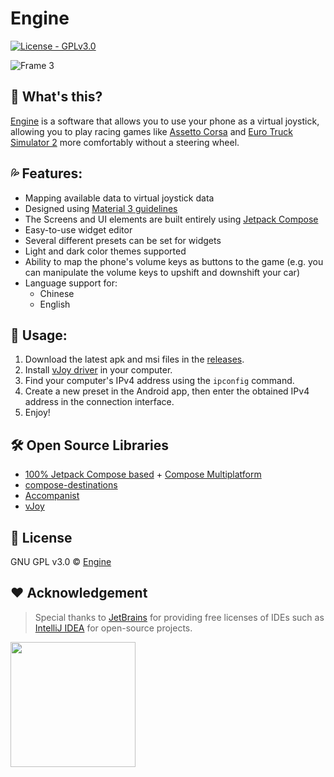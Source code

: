 # Engine
[![License - GPLv3.0](https://img.shields.io/badge/License-GPLv3.0-2ea44f)](https://choosealicense.com/licenses/gpl-3.0/#)

![Frame 3](https://user-images.githubusercontent.com/31311826/218239687-d6f85bbb-2eef-410e-bd41-472cb7e178b7.png)


## 🤔 What's this?

[Engine](https://github.com/whitescent/Engine) is a software that allows you to use your phone as a virtual joystick, allowing you to play racing games like [Assetto Corsa](https://store.steampowered.com/app/244210/_Assetto_Corsa/) and [Euro Truck Simulator 2](https://store.steampowered.com/app/227300/Euro_Truck_Simulator_2/) more comfortably without a steering wheel.

## 💦 Features:

* Mapping available data to virtual joystick data
* Designed using [Material 3 guidelines](https://m3.material.io/)
* The Screens and UI elements are built entirely using [Jetpack Compose](https://developer.android.com/jetpack/compose)
* Easy-to-use widget editor
* Several different presets can be set for widgets
* Light and dark color themes supported
* Ability to map the phone's volume keys as buttons to the game (e.g. you can manipulate the volume keys to upshift and downshift your car)
* Language support for:
  * Chinese
  * English
  
## 🚀 Usage:

1. Download the latest apk and msi files in the [releases](https://github.com/whitescent/Engine/releases).
2. Install [vJoy driver](https://github.com/jshafer817/vJoy/releases/tag/v2.1.9.1) in your computer. 
3. Find your computer's IPv4 address using the `ipconfig` command.
4. Create a new preset in the Android app, then enter the obtained IPv4 address in the connection interface.
5. Enjoy!

## 🛠 Open Source Libraries

* [100% Jetpack Compose based](https://developer.android.com/jetpack/compose) + [Compose Multiplatform](https://github.com/JetBrains/compose-jb)
* [compose-destinations](https://github.com/raamcosta/compose-destinations)
* [Accompanist](https://github.com/google/accompanist)
* [vJoy](https://github.com/jshafer817/vJoy)

## 📄 License

GNU GPL v3.0 © [Engine](https://github.com/whitescent/Engine)

## ❤️ Acknowledgement

> Special thanks to [JetBrains](https://www.jetbrains.com/?from=engine) for providing free licenses of IDEs such as [IntelliJ IDEA](https://www.jetbrains.com/idea/?from=engine) for open-source projects.

[<img src="https://resources.jetbrains.com/storage/products/company/brand/logos/jb_beam.png" width="200"/>](https://www.jetbrains.com/?from=engine)
